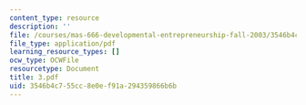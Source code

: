```yaml
---
content_type: resource
description: ''
file: /courses/mas-666-developmental-entrepreneurship-fall-2003/3546b4c755cc8e0ef91a294359866b6b_3.pdf
file_type: application/pdf
learning_resource_types: []
ocw_type: OCWFile
resourcetype: Document
title: 3.pdf
uid: 3546b4c7-55cc-8e0e-f91a-294359866b6b
---
```


